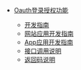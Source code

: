 - [Oauth登录授权功能](/)

  - [开发指南](/guide/guide.md)
  - [网站应用开发指南](/web/web.md)
  - [App应用开发指南](app/app.md)
  - [接口调用说明](api/api.md)
  - [返回码说明](code/code.md)
 <!-- - [腾讯视频接入指南](/tenVideo/tenVideo.md) 
  <!-- - [奇遇接入指南](/qiyu/qiyu.md)-->

